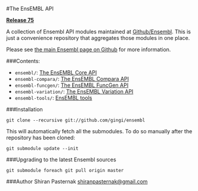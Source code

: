 #The EnsEMBL API

**[Release 75][release-75]**

A collection of Ensembl API modules maintained at [Github/Ensembl][gh-ens]. This is just a convenience repository that aggregates those modules in one place.

Please see [the main Ensembl page on Github][gh-ens] for more information.

###Contents:

* `ensembl/`: [The EnsEMBL Core API](https://github.com/ensembl/ensembl)
* `ensembl-compara/`: [The EnsEMBL Compara API](https://github.com/ensembl/ensembl-compara)
* `ensembl-funcgen/`: [The EnsEMBL FuncGen API](https://github.com/ensembl/ensembl-funcgen)
* `ensembl-variation/`: [The EnsEMBL Variation API](https://github.com/ensembl/ensembl-variation)
* `ensembl-tools/`: [EnsEMBL tools](https://github.com/ensembl/ensembl-tools)

###Installation

    git clone --recursive git://github.com/gingi/ensembl

This will automatically fetch all the submodules. To do so manually after the repository has been cloned:

    git submodule update --init

###Upgrading to the latest Ensembl sources

    git submodule foreach git pull origin master


###Author
Shiran Pasternak <shiranpasternak@gmail.com>

 [gh-ens]: https://github.com/Ensembl
 [release-75]: http://ensembl.info/blog/2014/02/27/ensembl-75-has-been-released

